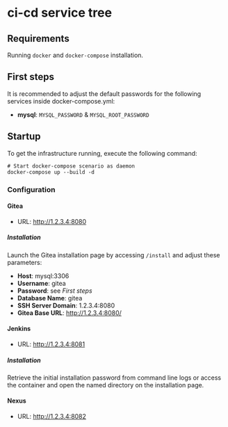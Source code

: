 # ci-cd service tree

## Requirements
Running `docker` and  `docker-compose` installation.

## First steps
It is recommended to adjust the default passwords for the 
following services inside docker-compose.yml:
* __mysql__: `MYSQL_PASSWORD` & `MYSQL_ROOT_PASSWORD`

## Startup

To get the infrastructure running, execute the following 
command:
```
# Start docker-compose scenario as daemon
docker-compose up --build -d
```

### Configuration
#### Gitea
* URL: <http://1.2.3.4:8080>

##### Installation
Launch the Gitea installation page by accessing 
`/install` and adjust these parameters:
* __Host__: mysql:3306
* __Username__: gitea
* __Password__: see _First steps_
* __Database Name__: gitea
* __SSH Server Domain__: 1.2.3.4:8080
* __Gitea Base URL__: http://1.2.3.4:8080/

#### Jenkins
* URL: <http://1.2.3.4:8081>

##### Installation
Retrieve the initial installation password from
command line logs or access the container and open 
the named directory on the installation page.

#### Nexus
* URL: <http://1.2.3.4:8082>
